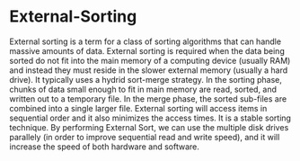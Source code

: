 # External-Sorting

External sorting is a term for a class of sorting algorithms that can handle massive amounts of data.
External sorting is required when the data being sorted do not fit into the main memory of a computing 
device (usually RAM) and instead they must reside in the slower external memory (usually a hard drive).
It typically uses a hydrid sort-merge strategy. In the sorting phase, chunks of data small enough to fit in 
main memory are read, sorted, and written out to a temporary file. In the merge phase, the sorted sub-files
are combined into a single larger file. External sorting will access items in sequential order and it also 
minimizes the access times. It is a stable sorting technique. By performing External Sort, we can use the
multiple disk drives parallely (in order to improve sequential read and write speed), and it will increase
the speed of both hardware and software.

